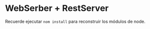 # WebSerber + RestServer


Recuerde ejecutar ```nom install``` para reconstruir los 
módulos de node.